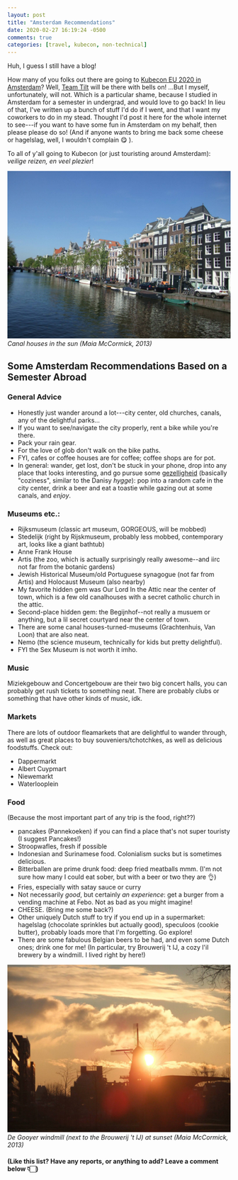 ```yaml
---
layout: post
title: "Amsterdam Recommendations"
date: 2020-02-27 16:19:24 -0500
comments: true
categories: [travel, kubecon, non-technical]
---
```


Huh, I guess I still have a blog!

How many of you folks out there are going to [Kubecon EU 2020 in Amsterdam](https://events.linuxfoundation.org/kubecon-cloudnativecon-europe/)? Well, [Team Tilt](https://tilt.dev/) will be there with bells on! ...But I myself, unfortunately, will not. Which is a particular shame, because I studied in Amsterdam for a semester in undergrad, and would love to go back! In lieu of that, I've written up a bunch of stuff I'd do if I went, and that I want my coworkers to do in my stead. Thought I'd post it here for the whole internet to see---if you want to have some fun in Amsterdam on my behalf, then please please do so! (And if anyone wants to bring me back some cheese or hagelslag, well, I wouldn't complain 😋 ).

To all of y'all going to Kubecon (or just touristing around Amsterdam): _veilige reizen, en veel plezier_!

![Canal houses in the sun](/images/amsterdam_2_canalhouses.jpg)
*Canal houses in the sun (Maia McCormick, 2013)*

## Some Amsterdam Recommendations Based on a Semester Abroad
### General Advice
- Honestly just wander around a lot---city center, old churches, canals, any of the delightful parks...
- If you want to see/navigate the city properly, rent a bike while you're there.
- Pack your rain gear.
- For the love of glob don't walk on the bike paths.<!-- more -->
- FYI, cafes or coffee houses are for coffee; coffee shops are for pot.
- In general: wander, get lost, don't be stuck in your phone, drop into any place that looks interesting, and go pursue some [gezelligheid](https://stuffdutchpeoplelike.com/2015/09/23/gezelligheid-gezellig/) (basically "coziness", similar to the Danisy _hygge_): pop into a random cafe in the city center, drink a beer and eat a toastie while gazing out at some canals, and _enjoy_.

### Museums etc.: 
- Rijksmuseum (classic art museum, GORGEOUS, will be mobbed)
- Stedelijk (right by Rijskmuseum, probably less mobbed, contemporary art, looks like a giant bathtub)
- Anne Frank House
- Artis (the zoo, which is actually surprisingly really awesome--and iirc not far from the botanic gardens)
- Jewish Historical Museum/old Portuguese synagogue (not far from Artis) and Holocaust Museum (also nearby)
- My favorite hidden gem was Our Lord In the Attic near the center of town, which is a few old canalhouses with a secret catholic church in the attic.
- Second-place hidden gem: the Begijnhof--not really a musuem or anything, but a lil secret courtyard near the center of town.
- There are some canal houses-turned-museums (Grachtenhuis, Van Loon) that are also neat.
- Nemo (the science museum, technically for kids but pretty delightful).
- FYI the Sex Museum is not worth it imho.

### Music
Miziekgebouw and Concertgebouw are their two big concert halls, you can probably get rush tickets to something neat. There are probably clubs or something that have other kinds of music, idk.

### Markets
There are lots of outdoor fleamarkets that are delightful to wander through, as well as great places to buy souveniers/tchotchkes, as well as delicious foodstuffs. Check out:

- Dappermarkt
- Albert Cuypmart
- Niewemarkt
- Waterlooplein

### Food
(Because the most important part of any trip is the food, right??)

- pancakes (Pannekoeken) if you can find a place that's not super touristy (I suggest Pancakes!)
- Stroopwafles, fresh if possible
- Indonesian and Surinamese food. Colonialism sucks but is sometimes delicious.
- Bitterballen are prime drunk food: deep fried meatballs mmm. (I'm not sure how many I could eat sober, but with a beer or two they are 👌)
- Fries, especially with satay sauce or curry
- Not necessarily _good_, but certainly _an experience_: get a burger from a vending machine at Febo. Not as bad as you might imagine!
- CHEESE. (Bring me some back?)
- Other uniquely Dutch stuff to try if you end up in a supermarket: hagelslag (chocolate sprinkles but actually good), speculoos (cookie butter), probably loads more that I'm forgetting. Go explore!
- There are some fabulous Belgian beers to be had, and even some Dutch ones; drink one for me! (In particular, try Brouwerij 't IJ, a cozy l'il brewery by a windmill. I lived right by here!)

![De Gooyer windmill at sunset](/images/amsterdam_1_windmill.jpg)
*De Gooyer windmill (next to the Brouwerij 't IJ) at sunset (Maia McCormick, 2013)*

#### (Like this list? Have any reports, or anything to add? Leave a comment below 👇🏻)

